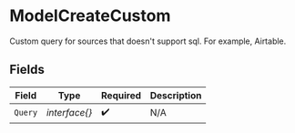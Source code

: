 # ModelCreateCustom

Custom query for sources that doesn't support sql. For example, Airtable.


## Fields

| Field              | Type               | Required           | Description        |
| ------------------ | ------------------ | ------------------ | ------------------ |
| `Query`            | *interface{}*      | :heavy_check_mark: | N/A                |